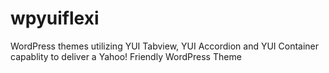 wpyuiflexi
==========

WordPress themes utilizing YUI Tabview, YUI Accordion and YUI Container capablity to deliver a Yahoo! Friendly WordPress Theme
